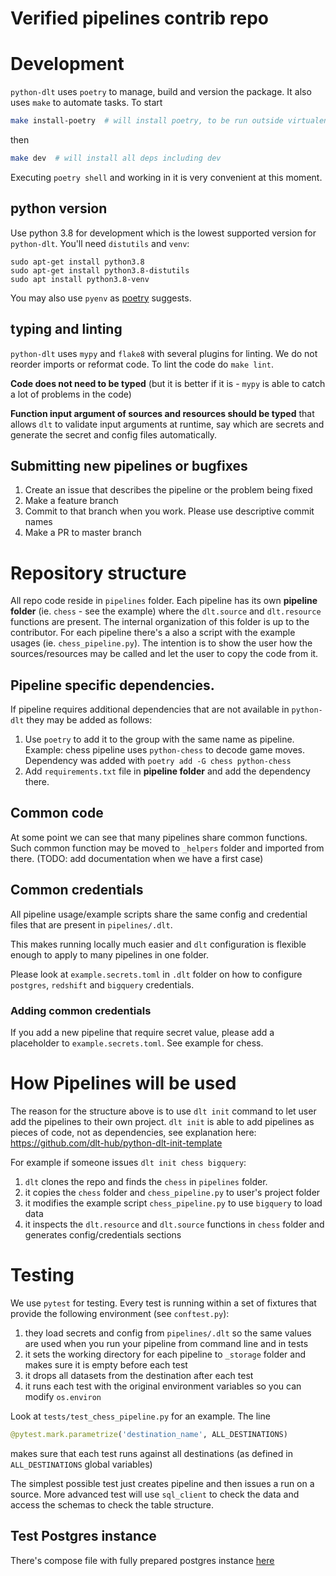 # Verified pipelines contrib repo

# Development
`python-dlt` uses `poetry` to manage, build and version the package. It also uses `make` to automate tasks. To start
```sh
make install-poetry  # will install poetry, to be run outside virtualenv
```
then
```sh
make dev  # will install all deps including dev
```
Executing `poetry shell` and working in it is very convenient at this moment.

## python version
Use python 3.8 for development which is the lowest supported version for `python-dlt`. You'll need `distutils` and `venv`:

```shell
sudo apt-get install python3.8
sudo apt-get install python3.8-distutils
sudo apt install python3.8-venv
```
You may also use `pyenv` as [poetry](https://python-poetry.org/docs/managing-environments/) suggests.

## typing and linting
`python-dlt` uses `mypy` and `flake8` with several plugins for linting. We do not reorder imports or reformat code. To lint the code do `make lint`.

**Code does not need to be typed** (but it is better if it is - `mypy` is able to catch a lot of problems in the code)

**Function input argument of sources and resources should be typed** that allows `dlt` to validate input arguments at runtime, say which are secrets and generate the secret and config files automatically.

## Submitting new pipelines or bugfixes

1. Create an issue that describes the pipeline or the problem being fixed
2. Make a feature branch
3. Commit to that branch when you work. Please use descriptive commit names
4. Make a PR to master branch


# Repository structure

All repo code reside in `pipelines` folder. Each pipeline has its own **pipeline folder** (ie. `chess` - see the example) where the `dlt.source` and `dlt.resource` functions are present. The internal organization of this folder is up to the contributor. For each pipeline there's a also a script with the example usages (ie. `chess_pipeline.py`). The intention is to show the user how the sources/resources may be called and let the user to copy the code from it.

## Pipeline specific dependencies.
If pipeline requires additional dependencies that are not available in `python-dlt` they may be added as follows:

1. Use `poetry` to add it to the group with the same name as pipeline. Example: chess pipeline uses `python-chess` to decode game moves. Dependency was added with `poetry add -G chess python-chess`
2. Add `requirements.txt` file in **pipeline folder** and add the dependency there.

## Common code
At some point we can see that many pipelines share common functions. Such common function may be moved to `_helpers` folder and imported from there. (TODO: add documentation when we have a first case)

## Common credentials
All pipeline usage/example scripts share the same config and credential files that are present in `pipelines/.dlt`.

This makes running locally much easier and `dlt` configuration is flexible enough to apply to many pipelines in one folder.

Please look at `example.secrets.toml` in `.dlt` folder on how to configure `postgres`, `redshift` and `bigquery` credentials.

### Adding common credentials

If you add a new pipeline that require secret value, please add a placeholder to `example.secrets.toml`. See example for chess.

# How Pipelines will be used
The reason for the structure above is to use `dlt init` command to let user add the pipelines to their own project. `dlt init` is able to add pipelines as pieces of code, not as dependencies, see explanation here: https://github.com/dlt-hub/python-dlt-init-template

For example if someone issues `dlt init chess bigquery`:

1. `dlt` clones the repo and finds the `chess` in `pipelines` folder.
2. it copies the `chess` folder and `chess_pipeline.py` to user's project folder
3. it modifies the example script `chess_pipeline.py` to use `bigquery` to load data
4. it inspects the `dlt.resource` and `dlt.source` functions in `chess` folder and generates config/credentials sections


# Testing
We use `pytest` for testing. Every test is running within a set of fixtures that provide the following environment (see `conftest.py`):
1. they load secrets and config from `pipelines/.dlt` so the same values are used when you run your pipeline from command line and in tests
2. it sets the working directory for each pipeline to `_storage` folder and makes sure it is empty before each test
3. it drops all datasets from the destination after each test
4. it runs each test with the original environment variables so you can modify `os.environ`

Look at `tests/test_chess_pipeline.py` for an example. The line
```python
@pytest.mark.parametrize('destination_name', ALL_DESTINATIONS)
```
makes sure that each test runs against all destinations (as defined in `ALL_DESTINATIONS` global variables)

The simplest possible test just creates pipeline and then issues a run on a source. More advanced test will use `sql_client` to check the data and access the schemas to check the table structure.


## Test Postgres instance
There's compose file with fully prepared postgres instance [here](tests/postgres/README.md)